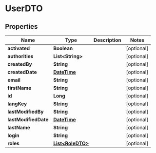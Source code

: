 
# UserDTO

## Properties
Name | Type | Description | Notes
------------ | ------------- | ------------- | -------------
**activated** | **Boolean** |  |  [optional]
**authorities** | **List&lt;String&gt;** |  |  [optional]
**createdBy** | **String** |  |  [optional]
**createdDate** | [**DateTime**](DateTime.md) |  |  [optional]
**email** | **String** |  |  [optional]
**firstName** | **String** |  |  [optional]
**id** | **Long** |  |  [optional]
**langKey** | **String** |  |  [optional]
**lastModifiedBy** | **String** |  |  [optional]
**lastModifiedDate** | [**DateTime**](DateTime.md) |  |  [optional]
**lastName** | **String** |  |  [optional]
**login** | **String** |  |  [optional]
**roles** | [**List&lt;RoleDTO&gt;**](RoleDTO.md) |  |  [optional]



